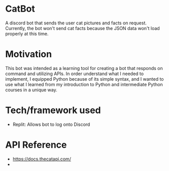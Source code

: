 # CatBot
A discord bot that sends the user cat pictures and facts on request. Currently, the bot won't send cat facts because the JSON data won't load properly at this time.

# Motivation
This bot was intended as a learning tool for creating a bot that responds on command and utilizing APIs. In order understand what I needed to implement, I equipped Python because of its simple syntax, and I wanted to use what I learned from my introduction to Python and intermediate Python courses in a unique way.

# Tech/framework used
- Replit: Allows bot to log onto Discord

# API Reference
- https://docs.thecatapi.com/
- 

